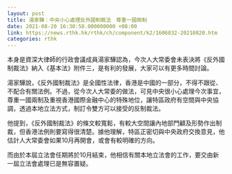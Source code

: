 ```yaml
---
layout: post
title: 湯家驊：中央小心處理反外國制裁法　尊重一國兩制
date: 2021-08-20 16:30:58.000000000 +08:00
link: https://news.rthk.hk/rthk/ch/component/k2/1606832-20210820.htm
categories: rthk
---
```


本身是資深大律師的行政會議成員湯家驊認為，今次人大常委會未表決將《反外國制裁法》納入《基本法》附件三，是有利的發展，大家可以有更多時間討論。

湯家驊說，《反外國制裁法》是全國性法律，香港是中國的一部分，不得不跟從、不配合有關法例。不過，從今次人大常委的做法，可見中央很小心處理今次事宜，尊重一國兩制及重視香港國際金融中心的特殊地位，讓特區政府有空間與中央協調，透過本地立法方式，制訂令雙方可以接受的反制裁法。

他提到，《反外國制裁法》的條文較寬鬆，有較大空間讓內地部門顧及形勢作出制裁，但香港法例則要寫得很清楚。據他理解，特區正密切與中央政府交換意見，他估計人大常委會如果10月再開會，或會有較明確的方向。

而由於本屆立法會任期將於10月結束，他相信有關本地立法會的工作，要交由新一屆立法會處理已是無容置疑。

